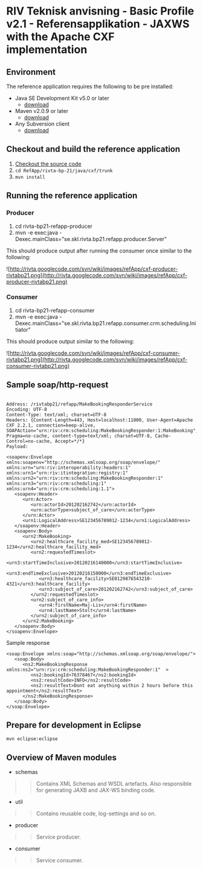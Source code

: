 # RIV Teknisk anvisning - Basic Profile v2.1 - Referensapplikation - JAXWS with the Apache CXF implementation #



## Environment ##

The reference application requires the following to be pre installed:

  * Java SE Development Kit v5.0 or later
    * [download](http://java.sun.com/javase/downloads/index.jsp)
  * Maven v2.0.9 or later
    * [download](http://maven.apache.org/download.html)
  * Any Subversion client
    * [download](http://http://subversion.apache.org/)

## Checkout and build the reference application ##

  1. [Checkout the source code](http://code.google.com/p/rivta/source/checkout)
  1. `cd RefApp/rivta-bp-21/java/cxf/trunk`
  1. `mvn install`

## Running the reference application ##

### Producer ###

  1. cd rivta-bp21-refapp-producer
  1. mvn -e exec:java -Dexec.mainClass="se.skl.rivta.bp21.refapp.producer.Server"

This should produce output after running the consumer once similar to the following:

![http://rivta.googlecode.com/svn/wiki/images/refApp/cxf-producer-rivtabp21.png](http://rivta.googlecode.com/svn/wiki/images/refApp/cxf-producer-rivtabp21.png)

### Consumer ###

  1. cd rivta-bp21-refapp-consumer
  1. mvn -e exec:java -Dexec.mainClass="se.skl.rivta.bp21.refapp.consumer.crm.scheduling.Initiator"

This should produce output similar to the following:

![http://rivta.googlecode.com/svn/wiki/images/refApp/cxf-consumer-rivtabp21.png](http://rivta.googlecode.com/svn/wiki/images/refApp/cxf-consumer-rivtabp21.png)

## Sample soap/http-request ##

```

Address: /rivtabp21/refapp/MakeBookingResponderService
Encoding: UTF-8
Content-Type: text/xml; charset=UTF-8
Headers: {Content-Length=443, Host=localhost:11000, User-Agent=Apache CXF 2.2.1, connection=keep-alive, SOAPAction="urn:riv:crm:scheduling:MakeBookingResponder:1:MakeBooking", Pragma=no-cache, content-type=text/xml; charset=UTF-8, Cache-Control=no-cache, Accept=*/*}
Payload:

<soapenv:Envelope xmlns:soapenv="http://schemas.xmlsoap.org/soap/envelope/" xmlns:urn="urn:riv:interoperability:headers:1" xmlns:urn1="urn:riv:itintegration:registry:1" xmlns:urn2="urn:riv:crm:scheduling:MakeBookingResponder:1" xmlns:urn3="urn:riv:crm:scheduling:1" xmlns:urn4="urn:riv:crm:scheduling:1.1">
   <soapenv:Header>
      <urn:Actor>
         <urn:actorId>201202162742</urn:actorId>
         <urn:actorType>subject_of_care</urn:actorType>
      </urn:Actor>
      <urn1:LogicalAddress>SE123456789012-1234</urn1:LogicalAddress>
   </soapenv:Header>
   <soapenv:Body>
      <urn2:MakeBooking>
         <urn2:healthcare_facility_med>SE123456789012-1234</urn2:healthcare_facility_med>
         <urn2:requestedTimeslot>
            <urn3:startTimeInclusive>20120216140000</urn3:startTimeInclusive>
            <urn3:endTimeExclusive>20120216150000</urn3:endTimeExclusive>
            <urn3:healthcare_facility>SE0129876543210-4321</urn3:healthcare_facility>
            <urn3:subject_of_care>201202162742</urn3:subject_of_care>
         </urn2:requestedTimeslot>
         <urn2:subject_of_care_info>
            <urn4:firstName>Maj-Lis</urn4:firstName>
            <urn4:lastName>Stolt</urn4:lastName>
         </urn2:subject_of_care_info>
      </urn2:MakeBooking>
   </soapenv:Body>
</soapenv:Envelope>
```

Sample response

```
<soap:Envelope xmlns:soap="http://schemas.xmlsoap.org/soap/envelope/">
   <soap:Body>
      <ns2:MakeBookingResponse xmlns:ns2="urn:riv:crm:scheduling:MakeBookingResponder:1"  >
         <ns2:bookingId>76378467</ns2:bookingId>
         <ns2:resultCode>INFO</ns2:resultCode>
         <ns2:resultText>Dont eat anything within 2 hours before this appointment</ns2:resultText>
      </ns2:MakeBookingResponse>
   </soap:Body>
</soap:Envelope>
```
## Prepare for development in Eclipse ##

`mvn eclipse:eclipse`

## Overview of Maven modules ##

  * schemas
> > Contains XML Schemas and WSDL artefacts.
> > Also responsible for generating JAXB and JAX-WS binding code.

  * util
> > Contains reusable code, log-settings and so on.

  * producer
> > Service producer.

  * consumer
> > Service consumer.